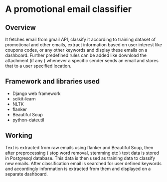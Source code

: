 # A promotional email classifier

## Overview
It fetches email from gmail API, classify it according to training dataset of promotional and other emails, extract information based on user interest like coupons codes, or any other keywords and display these emails on a dashboard.
Further predefined rules can be added like download the attachment (if any ) whenever a specific sender sends an email and stores that to a user specified location.

## Framework and libraries used
* Django web framework
* scikit-learn
* NLTK
* flanker
* Beautiful Soup
* python-dateutil

## Working
Text is extracted from raw emails using flanker and Beautiful Soup, then after preprocessing ( stop word removal, stemming etc ) text data is stored in Postgresql database. This data is then used as training data to classify new emails. After classification email is searched for user defined keywords and accordingly information is extracted from them and displayed on a separate dashboard. 
